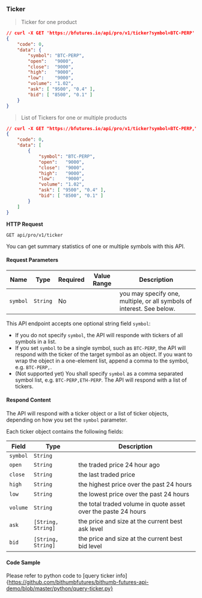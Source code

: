 ### Ticker 

> Ticker for one product

```json
// curl -X GET 'https://bfutures.io/api/pro/v1/ticker?symbol=BTC-PERP'
{
    "code": 0,
    "data": {
        "symbol": "BTC-PERP",
        "open":   "9000",
        "close":  "9000",
        "high":   "9000",
        "low":    "9000",
        "volume": "1.02",
        "ask": [ "9500", "0.4" ],
        "bid": [ "8500", "0.1" ]
    }
}
```

> List of Tickers for one or multiple products

```json
// curl -X GET "https://bfutures.io/api/pro/v1/ticker?symbol=BTC-PERP,"
{
    "code": 0,
    "data": [
        {
            "symbol": "BTC-PERP",
            "open":   "9000",
            "close":  "9000",
            "high":   "9000",
            "low":    "9000",
            "volume": "1.02",
            "ask": [ "9500", "0.4" ],
            "bid": [ "8500", "0.1" ]
        }
    ]
}
```

**HTTP Request**

`GET api/pro/v1/ticker`

You can get summary statistics of one or multiple symbols with this API. 

#### Request Parameters

Name       | Type      | Required | Value Range | Description
-----------| --------- | -------- | ----------- | ---------------
`symbol`   | `String`  |  No      |             | you may specify one, multiple, or all symbols of interest. See below.


This API endpoint accepts one optional string field `symbol`: 

* If you do not specify `symbol`, the API will responde with tickers of all symbols in a list. 
* If you set `symbol` to be a single symbol, such as `BTC-PERP`, the API will respond with the ticker of the target symbol as an object. 
  If you want to wrap the object in a one-element list, append a comma to the symbol, e.g. `BTC-PERP,`.
* (Not supported yet) You shall specify `symbol` as a comma separated symbol list, e.g. `BTC-PERP,ETH-PERP`. The API will respond with a list of tickers. 

#### Respond Content

The API will respond with a ticker object or a list of ticker objects, depending on how you set the `symbol` parameter. 

Each ticker object contains the following fields:

 Field      | Type                 | Description                                                                                 
----------- | -------------------- | --------------------- 
 `symbol`   |  `String`            | 
 `open`     |  `String`            | the traded price 24 hour ago
 `close`    |  `String`            | the last traded price
 `high`     |  `String`            | the highest price over the past 24 hours 
 `low`      |  `String`            | the lowest price over the past 24 hours 
 `volume`   |  `String`            | the total traded volume in quote asset over the paste 24 hours
 `ask`      |  `[String, String]`  | the price and size at the current best ask level
 `bid`      |  `[String, String]`  | the price and size at the current best bid level

#### Code Sample

Please refer to python code to [query ticker info]{https://github.com/bithumbfutures/bithumb-futures-api-demo/blob/master/python/query-ticker.py}
